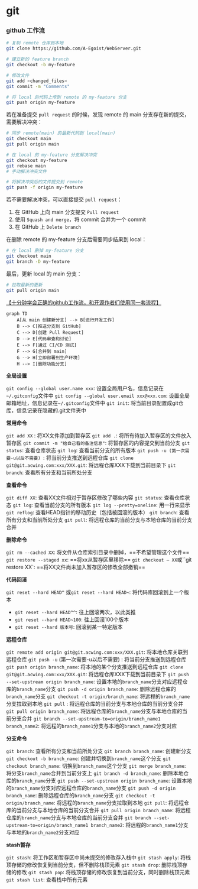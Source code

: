 # git

### github 工作流

```bash
# 复制 remote 仓库到本地
git clone https://github.com/A-Egoist/WebServer.git

# 建立新的 feature branch
git checkout -b my-feature

# 修改文件
git add <changed_files>
git commit -m "Comments"

# 将 local 的代码上传到 remote 的 my-feature 分支
git push origin my-feature
```

若在准备提交 `pull request` 的时候，发现 remote 的 main 分支存在新的提交，需要解决冲突：

```bash
# 同步 remote(main) 的最新代码到 local(main)
git checkout main
git pull origin main

# 在 local 的 my-feature 分支解决冲突
git checkout my-feature
git rebase main
# 手动解决冲突文件

# 将解决冲突后的文件提交到 remote
git push -f origin my-feature
```

若不需要解决冲突，可以直接提交 `pull request`：

1.   在 GitHub 上向 main 分支提交 `Pull request`
2.   使用 `Squash and merge`，将 commit 合并为一个 commit
3.   在 GitHub 上 `Delete branch`

在删除 remote 的 my-feature 分支后需要同步结果到 local：

```bash
# 在 local 删掉 my-feature 分支
git checkout main
git branch -D my-feature
```

最后，更新 local 的 main 分支：

```bash
# 拉取最新的更新
git pull origin main
```

[【十分钟学会正确的github工作流，和开源作者们使用同一套流程】](https://www.bilibili.com/video/BV19e4y1q7JJ/?share_source=copy_web&vd_source=b5ed364998fc1b958c57abd6dbda38e3)

```mermaid
graph TD
    A[从 main 创建新分支] --> B[进行开发工作]
    B --> C[推送分支到 GitHub]
    C --> D[创建 Pull Request]
    D --> E[代码审查和讨论]
    E --> F[通过 CI/CD 测试]
    F --> G[合并到 main]
    G --> H[立即部署到生产环境]
    H --> I[删除功能分支]
```



**全局设置**

`git config --global user.name xxx`: 设置全局用户名，信息记录在`~/.gitconfig`文件中
`git config --global user.email xxx@xxx.com`: 设置全局邮箱地址，信息记录在`~/.gitconfig`文件中
`git init`: 将当前目录配置成git仓库，信息记录在隐藏的.git文件夹中

**常用命令**

`git add XX` : 将XX文件添加到暂存区
`git add .`: 将所有待加入暂存区的文件放入暂存区
`git commit -m "给自己看的备注信息"`: 将暂存区的内容提交到当前分支
`git status`: 查看仓库状态
`git log`: 查看当前分支的所有版本
`git push -u (第一次需要-u以后不需要) `: 将当前分支推送到远程仓库
`git clone git@git.acwing.com:xxx/XXX.git`: 将远程仓库XXX下载到当前目录下
`git branch`: 查看所有分支和当前所处分支

**查看命令**

`git diff XX`: 查看XX文件相对于暂存区修改了哪些内容
`git status`: 查看仓库状态
`git log`: 查看当前分支的所有版本
`git log --pretty=oneline`: 用一行来显示
`git reflog`: 查看HEAD指针的移动历史（包括被回滚的版本）
`git branch`: 查看所有分支和当前所处分支
`git pull`: 将远程仓库的当前分支与本地仓库的当前分支合并

**删除命令**

`git rm --cached XX`: 将文件从仓库索引目录中删掉，==不希望管理这个文件==
`git restore --staged xx`: ==将xx从暂存区里移除==
`git checkout — XX`或``git restore XX`: ==将XX文件尚未加入暂存区的修改全部撤销==

**代码回滚**

`git reset --hard HEAD^` 或`git reset --hard HEAD~`: 将代码库回滚到上一个版本
*   `git reset --hard HEAD^^`: 往上回滚两次，以此类推
*   `git reset --hard HEAD~100`: 往上回滚100个版本
*   `git reset --hard 版本号`: 回滚到某一特定版本

**远程仓库**

`git remote add origin git@git.acwing.com:xxx/XXX.git`: 将本地仓库关联到远程仓库
`git push -u` (第一次需要-u以后不需要) : 将当前分支推送到远程仓库
`git push origin branch_name`: 将本地的某个分支推送到远程仓库
`git clone git@git.acwing.com:xxx/XXX.git`: 将远程仓库XXX下载到当前目录下
`git push --set-upstream origin branch_name`: 设置本地的`branch_name`分支对应远程仓库的`branch_name`分支
`git push -d origin branch_name`: 删除远程仓库的`branch_name`分支
`git checkout -t origin/branch_name`: 将远程的`branch_name`分支拉取到本地
`git pull` : 将远程仓库的当前分支与本地仓库的当前分支合并
`git pull origin branch_name`: 将远程仓库的`branch_name`分支与本地仓库的当前分支合并
`git branch --set-upstream-to=origin/branch_name1 branch_name2`: 将远程的`branch_name1`分支与本地的`branch_name2`分支对应

**分支命令**

`git branch`: 查看所有分支和当前所处分支
`git branch branch_name`: 创建新分支
`git checkout -b branch_name`: 创建并切换到`branch_name`这个分支
`git checkout branch_name`: 切换到`branch_name`这个分支
`git merge branch_name`: 将分支`branch_name`合并到当前分支上
`git branch -d branch_name`: 删除本地仓库的`branch_name`分支
`git push --set-upstream origin branch_name`: 设置本地的`branch_name`分支对应远程仓库的`branch_name`分支
`git push -d origin branch_name`: 删除远程仓库的`branch_name`分支
`git checkout -t origin/branch_name`: 将远程的`branch_name`分支拉取到本地
`git pull`: 将远程仓库的当前分支与本地仓库的当前分支合并
`git pull origin branch_name`: 将远程仓库的`branch_name`分支与本地仓库的当前分支合并
`git branch --set-upstream-to=origin/branch_name1 branch_name2`: 将远程的`branch_name1`分支与本地的`branch_name2`分支对应

**stash暂存**

`git stash`: 将工作区和暂存区中尚未提交的修改存入栈中
`git stash apply`: 将栈顶存储的修改恢复到当前分支，但不删除栈顶元素
`git stash drop`: 删除栈顶存储的修改
`git stash pop`: 将栈顶存储的修改恢复到当前分支，同时删除栈顶元素
`git stash list`: 查看栈中所有元素